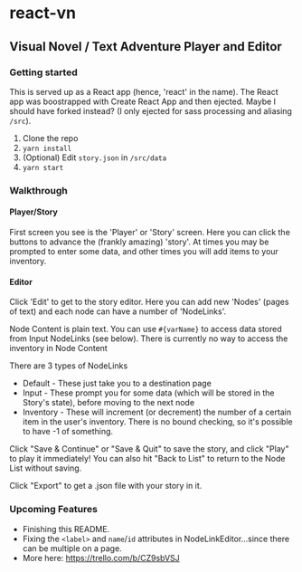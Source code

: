 # react-vn

## Visual Novel / Text Adventure Player and Editor

### Getting started

This is served up as a React app (hence, 'react' in the name). The React app was boostrapped with Create React App and then ejected. Maybe I should have forked instead? (I only ejected for sass processing and aliasing `/src`).

1. Clone the repo
2. `yarn install`
3. (Optional) Edit `story.json` in `/src/data`
4. `yarn start`

### Walkthrough

#### Player/Story
First screen you see is the 'Player' or 'Story' screen. Here you can click the buttons to advance the (frankly amazing) 'story'. At times you may be prompted to enter some data, and other times you will add items to your inventory.

#### Editor
Click 'Edit' to get to the story editor. Here you can add new 'Nodes' (pages of text) and each node can have a number of 'NodeLinks'.

Node Content is plain text. You can use `#{varName}` to access data stored from Input NodeLinks (see below). There is currently no way to access the inventory in Node Content

There are 3 types of NodeLinks
- Default - These just take you to a destination page
- Input - These prompt you for some data (which will be stored in the Story's state), before moving to the next node
- Inventory - These will increment (or decrement) the number of a certain item in the user's inventory. There is no bound checking, so it's possible to have -1 of something.

Click "Save & Continue" or "Save & Quit" to save the story, and click "Play" to play it immediately! You can also hit "Back to List" to return to the Node List without saving.

Click "Export" to get a .json file with your story in it.

### Upcoming Features

- Finishing this README.
- Fixing the `<label>` and `name`/`id` attributes in NodeLinkEditor...since there can be multiple on a page.
- More here: https://trello.com/b/CZ9sbVSJ